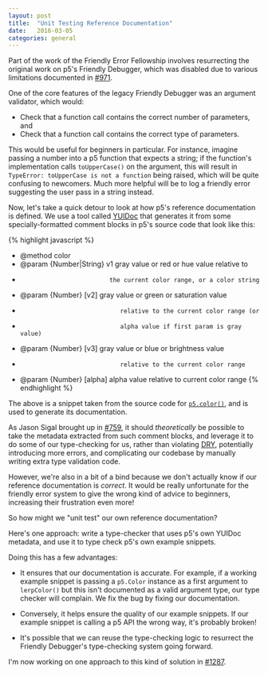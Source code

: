 ```yaml
---
layout: post
title:  "Unit Testing Reference Documentation"
date:   2016-03-05
categories: general
---
```

Part of the work of the Friendly Error Fellowship involves resurrecting
the original work on p5's Friendly Debugger, which was disabled due to
various limitations documented in [#971][].

One of the core features of the legacy Friendly Debugger was an argument
validator, which would:

* Check that a function call contains the correct number of parameters, and
* Check that a function call contains the correct type of parameters.

This would be useful for beginners in particular. For instance, imagine
passing a number into a p5 function that expects a string; if the function's
implementation calls `toUpperCase()` on the argument, this will result in
`TypeError: toUpperCase is not a function` being raised, which will be quite
confusing to newcomers. Much more helpful will be to log a friendly error 
suggesting the user pass in a string instead.

Now, let's take a quick detour to look at how p5's reference documentation is
defined. We use a tool called [YUIDoc][] that generates it from some
specially-formatted comment blocks in p5's source code that look like this:

{% highlight javascript %}
 * @method color
 * @param  {Number|String} v1   gray value or red or hue value relative to
 *                              the current color range, or a color string
 * @param  {Number}        [v2]    gray value or green or saturation value
 *                                 relative to the current color range (or
 *                                 alpha value if first param is gray value)
 * @param  {Number}        [v3]    gray value or blue or brightness value
 *                                 relative to the current color range
 * @param  {Number}        [alpha] alpha value relative to current color range
{% endhighlight %}

The above is a snippet taken from the source code for [`p5.color()`][], and
is used to generate its documentation.

As Jason Sigal brought up in [#759][], it should *theoretically* be possible
to take the metadata extracted from such comment blocks, and leverage it to
do some of our type-checking for us, rather than violating [DRY][],
potentially introducing more errors, and complicating our codebase by
manually writing extra type validation code.

However, we're also in a bit of a bind because we don't actually know
if our reference documentation is *correct*. It would be really
unfortunate for the friendly error system to give the wrong kind of
advice to beginners, increasing their frustration even more!

So how might we "unit test" our own reference documentation?

Here's one approach: write a type-checker that uses p5's own YUIDoc
metadata, and use it to type check p5's own example snippets.

Doing this has a few advantages:

* It ensures that our documentation is accurate. For example, if a working
  example snippet is passing a `p5.Color` instance as a first
  argument to `lerpColor()` but this isn't documented as a valid
  argument type, our type checker will complain. We fix the bug by
  fixing our documentation.

* Conversely, it helps ensure the quality of our example snippets. If
  our example snippet is calling a p5 API the wrong way, it's probably
  broken!

* It's possible that we can reuse the type-checking logic to resurrect
  the Friendly Debugger's type-checking system going forward.

I'm now working on one approach to this kind of solution in [#1287][].

[#971]: https://github.com/processing/p5.js/issues/971
[#759]: https://github.com/processing/p5.js/issues/759
[DRY]: https://en.wikipedia.org/wiki/Don't_repeat_yourself
[YUIDoc]: http://yui.github.io/yuidoc/
[`p5.color()`]: http://p5js.org/reference/#/p5/color
[#1287]: https://github.com/processing/p5.js/pull/1287
